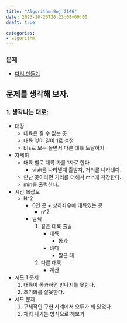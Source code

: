 ```yaml
---
title: "Algorithm Boj 2146"
date: 2023-10-26T20:23:08+09:00
draft: true

categories:
- algorithm
---
```


### 문제
- [다리 만들기](https://www.acmicpc.net/problem/2146)

## 문제를 생각해 보자.
### 1. 생각나는 대로: 
- 대강
    - 대륙은 갈 수 없는 곳
    - 대륙 옆이 길이 1로 설정
    - bfs로 모두 돌면서 다른 대륙 도달하기
- 자세히
    - 대륙 별로 대륙 가를 1자로 한다.
        - visit을 나타낼때 출발지, 거리를 나타낸다.
    - 만난 곳이라면 거리를 더해서 min에 저장한다.
    - min을 출력한다.
- 시간 복잡도
    - N^2
        - 0인 곳 + 상하좌우에 대륙있는 곳
            - n^2
        - 탐색
            1. 같은 대륙 출발
                - 대륙
                    - 통과
                - 바다
                    - 짧은 데
            1. 다른 대륙
                - 계산
- 시도 1 문제
    1. 대륙이 통과하면 만나지를 못한다.
    1. 초기화를 잘못한다.
- 시도 문제
    1. 구체적인 구현 사례에서 오류가 꽤 있었다.
    1. 채워 나가는 방식으로 해보기
    
